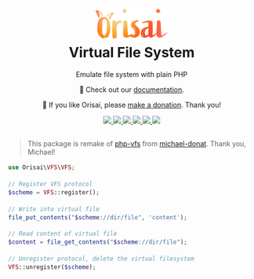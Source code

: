 <h1 align="center">
	<img src="https://github.com/orisai/.github/blob/main/images/repo_title.png?raw=true" alt="Orisai"/>
	<br/>
	Virtual File System
</h1>

<p align="center">
    Emulate file system with plain PHP
</p>

<p align="center">
	📄 Check out our <a href="docs/README.md">documentation</a>.
</p>

<p align="center">
	💸 If you like Orisai, please <a href="https://orisai.dev/sponsor">make a donation</a>. Thank you!
</p>

<p align="center">
	<a href="https://github.com/orisai/vfs/actions?query=workflow%3Aci">
		<img src="https://github.com/orisai/vfs/workflows/ci/badge.svg">
	</a>
	<a href="https://coveralls.io/r/orisai/vfs">
		<img src="https://badgen.net/coveralls/c/github/orisai/vfs/v1.x?cache=300">
	</a>
	<a href="https://dashboard.stryker-mutator.io/reports/github.com/orisai/vfs/v1.x">
		<img src="https://badge.stryker-mutator.io/github.com/orisai/vfs/v1.x">
	</a>
	<a href="https://packagist.org/packages/orisai/vfs">
		<img src="https://badgen.net/packagist/dt/orisai/vfs?cache=3600">
	</a>
	<a href="https://packagist.org/packages/orisai/vfs">
		<img src="https://badgen.net/packagist/v/orisai/vfs?cache=3600">
	</a>
	<a href="https://choosealicense.com/licenses/mit/">
		<img src="https://badgen.net/badge/license/MIT/blue?cache=3600">
	</a>
<p>

##

> This package is remake of [php-vfs](https://github.com/michael-donat/php-vfs) from [michael-donat](https://github.com/michael-donat). Thank you, Michael!

```php
use Orisai\VFS\VFS;

// Register VFS protocol
$scheme = VFS::register();

// Write into virtual file
file_put_contents("$scheme://dir/file", 'content');

// Read content of virtual file
$content = file_get_contents("$scheme://dir/file");

// Unregister protocol, delete the virtual filesystem
VFS::unregister($scheme);
```
